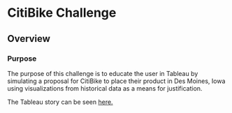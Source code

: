 # CitiBike Challenge 

## Overview 

### Purpose 


The purpose of this challenge is to educate the user in Tableau by simulating a proposal for CitiBike to place their product in Des Moines, Iowa using visualizations from historical data as a means for justification. 

The Tableau story can be seen [here.](https://public.tableau.com/app/profile/justint42/viz/CitiBike_Challenge_16634725366380/NYCCitiBikeAnalysisChallenge?publish=yes "here.")
